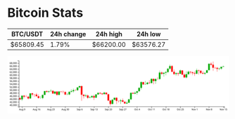 # Bitcoin Stats

BTC/USDT|24h change|24h high|24h low|
|---|---|---|---|
|$65809.45|1.79%|$66200.00|$63576.27|

<img src="./chart.svg">
